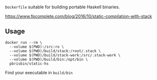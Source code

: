 `Dockerfile` suitable for building portable Haskell binaries.

https://www.fpcomplete.com/blog/2016/10/static-compilation-with-stack

## Usage

```console
docker run --rm \
  --volume $(PWD):/src:ro \
  --volume $(PWD)/build/stack:/root/.stack \
  --volume $(PWD)/build/stack-work:/src/.stack-work \
  --volume $(PWD)/build/bin:/opt/bin \
  pbrisbin/static-hs
```

Find your executable in `build/bin`
